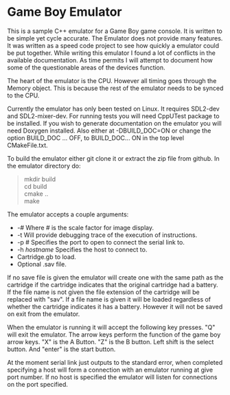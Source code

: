 # Game Boy Emulator

This is a sample C++ emulator for a Game Boy game console. It is written to be simple yet cycle accurate. The Emulator does not provide many features. It was written as a speed code project to see how quickly a emulator could be put together. While writing this emulator I found a lot of conflicts in the available documentation. As time permits I will attempt to document how some of the questionable areas of the devices function.

The heart of the emulator is the CPU. However all timing goes through the Memory object. This is because the rest of the emulator needs to be synced to the CPU.

Currently the emulator has only been tested on Linux. It requires SDL2-dev and SDL2-mixer-dev. For running tests you will need CppUTest package to be installed. If you wish to generate documentation on the emulator you will need Doxygen installed. Also either at -DBUILD_DOC=ON or change the option BUILD_DOC ... OFF, to BUILD_DOC... ON in the top level CMakeFile.txt.

To build the emulator either git clone it or extract the zip file from github. In the emulator directory do:

> mkdir build  
> cd build  
> cmake ..  
> make  

The emulator accepts a couple arguments:

- -# Where # is the scale factor for image display.
- -t Will provide debugging trace of the execution of instructions.
- -p # Specifies the port to open to connect the serial link to.
- -h *hostname* Specifies the host to connect to.
- Cartridge.gb to load.
- Optional .sav file.

If no save file is given the emulator will create one with the same path as the cartridge if the cartridge indicates that the original cartridge had a battery. If the file name is not given the file extension of the cartridge will be replaced with "sav". If a file name is given it will be loaded regardless of whether the cartridge indicates it has a battery. However it will not be saved on exit from the emulator.

When the emulator is running it will accept the following key presses. "Q" will exit the emulator. The arrow keys perform the function of the game boy arrow keys. "X" is the A Button. "Z" is the B button. Left shift is the select button. And "enter" is the start button.

At the moment serial link just outputs to the standard error, when completed specifying a host will form a connection with an emulator running at give port number. If no host is specified the emulator will listen for connections on the port specified.




